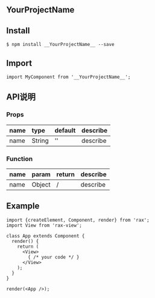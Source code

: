 ## __YourProjectName__

## Install

```
$ npm install __YourProjectName__ --save
```

## Import

```
import MyComponent from '__YourProjectName__';
```

## API说明

### Props

|name|type|default|describe|
|:---------------|:--------|:----|:----------|
|name|String|''|describe|

### Function

|name|param|return|describe|
|:---------------|:--------|:----|:----------|
|name|Object|/|describe|

## Example

```
import {createElement, Component, render} from 'rax';
import View from 'rax-view';

class App extends Component {
  render() {
    return (
      <View>
      	{ /* your code */ } 
      </View>
    );
  }
}

render(<App />);
```
